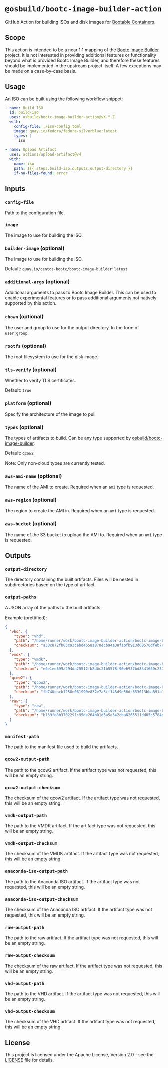 # `@osbuild/bootc-image-builder-action`

GitHub Action for building ISOs and disk images for
[Bootable Containers](https://bootc-dev.github.io/bootc/).

## Scope

This action is intended to be a near 1:1 mapping of the
[Bootc Image Builder](https://github.com/osbuild/bootc-image-builder/) project.
It is not interested in providing additional features or functionality beyond
what is provided Bootc Image Builder, and therefore these features should be
implemented in the upstream project itself. A few exceptions may be made on a
case-by-case basis.

## Usage

An ISO can be built using the following workflow snippet:

```yaml
- name: Build ISO
  id: build-iso
  uses: osbuild/bootc-image-builder-action@vX.Y.Z
  with:
    config-file: ./iso-config.toml
    image: quay.io/fedora/fedora-silverblue:latest
    types: |
      iso

- name: Upload Artifact
  uses: actions/upload-artifact@v4
  with:
    name: iso
    path: ${{ steps.build-iso.outputs.output-directory }}
    if-no-files-found: error
```

## Inputs

### `config-file`

Path to the configuration file.

### `image`

The image to use for building the ISO.

### `builder-image` (optional)

The image to use for building the ISO.

Default: `quay.io/centos-bootc/bootc-image-builder:latest`

### `additional-args` (optional)

Additional arguments to pass to Bootc Image Builder. This can be used to enable
experimental features or to pass additional arguments not natively supported by
this action.

### `chown` (optional)

The user and group to use for the output directory. In the form of `user:group`.

### `rootfs` (optional)

The root filesystem to use for the disk image.

### `tls-verify` (optional)

Whether to verify TLS certificates.

Default: `true`

### `platform` (optional)

Specify the architecture of the image to pull

### `types` (optional)

The types of artifacts to build. Can be any type supported by
[osbuild/bootc-image-builder](https://github.com/osbuild/bootc-image-builder).

Default: `qcow2`

Note: Only non-cloud types are currently tested.

### `aws-ami-name` (optional)

The name of the AMI to create. Required when an `ami` type is requested.

### `aws-region` (optional)

The region to create the AMI in. Required when an `ami` type is requested.

### `aws-bucket` (optional)

The name of the S3 bucket to upload the AMI to. Required when an `ami` type is
requested.

## Outputs

### `output-directory`

The directory containing the built artifacts. Files will be nested in
subdirectories based on the type of artifact.

### `output-paths`

A JSON array of the paths to the built artifacts.

Example (prettified):

```json
{
  "vhd": {
    "type": "vhd",
    "path": "/home/runner/work/bootc-image-builder-action/bootc-image-builder-action/output/vpc/disk.vhd",
    "checksum": "a38c872fb03c93cebd4658a878ecb94a38fabfb913d68570dfeb7e6c39134732"
  },
  "vmdk": {
    "type": "vmdk",
    "path": "/home/runner/work/bootc-image-builder-action/bootc-image-builder-action/output/vmdk/disk.vmdk",
    "checksum": "e6e1ee599a294da25512fb8dbc21b5578f90e6937bd8341669c251a6f64407e1"
  },
  "qcow2": {
    "type": "qcow2",
    "path": "/home/runner/work/bootc-image-builder-action/bootc-image-builder-action/output/qcow2/disk.qcow2",
    "checksum": "fb740cacb1258e061990e832e7a3ff148d9e56dc553013bba891a1f12fd8e73b"
  },
  "raw": {
    "type": "raw",
    "path": "/home/runner/work/bootc-image-builder-action/bootc-image-builder-action/output/image/disk.raw",
    "checksum": "b139fe8b3702291c95de264b01d5a5a342cba6265511dd05c5784dbbdb37a268"
  }
}
```

### `manifest-path`

The path to the manifest file used to build the artifacts.

### `qcow2-output-path`

The path to the qcow2 artifact. If the artifact type was not requested, this
will be an empty string.

### `qcow2-output-checksum`

The checksum of the qcow2 artifact. If the artifact type was not requested, this
will be an empty string.

### `vmdk-output-path`

The path to the VMDK artifact. If the artifact type was not requested, this will
be an empty string.

### `vmdk-output-checksum`

The checksum of the VMDK artifact. If the artifact type was not requested, this
will be an empty string.

### `anaconda-iso-output-path`

The path to the Anaconda ISO artifact. If the artifact type was not requested,
this will be an empty string.

### `anaconda-iso-output-checksum`

The checksum of the Anaconda ISO artifact. If the artifact type was not
requested, this will be an empty string.

### `raw-output-path`

The path to the raw artifact. If the artifact type was not requested, this will
be an empty string.

### `raw-output-checksum`

The checksum of the raw artifact. If the artifact type was not requested, this
will be an empty string.

### `vhd-output-path`

The path to the VHD artifact. If the artifact type was not requested, this will
be an empty string.

### `vhd-output-checksum`

The checksum of the VHD artifact. If the artifact type was not requested, this
will be an empty string.

## License

This project is licensed under the Apache License, Version 2.0 - see the
[LICENSE](./LICENSE) file for details.
